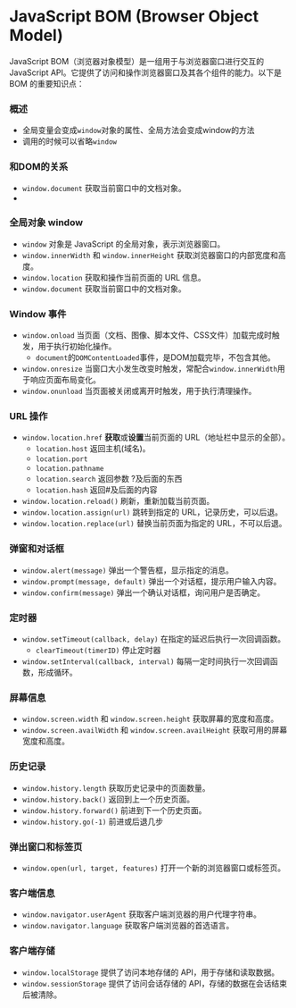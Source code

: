 # JavaScript BOM (Browser Object Model)

JavaScript BOM（浏览器对象模型）是一组用于与浏览器窗口进行交互的 JavaScript API。它提供了访问和操作浏览器窗口及其各个组件的能力。以下是 BOM 的重要知识点：

### 概述
- 全局变量会变成`window`对象的属性、全局方法会变成window的方法
- 调用的时候可以省略`window`

### 和DOM的关系
- `window.document` 获取当前窗口中的文档对象。
- 
### 全局对象 window
- `window` 对象是 JavaScript 的全局对象，表示浏览器窗口。
- `window.innerWidth` 和 `window.innerHeight` 获取浏览器窗口的内部宽度和高度。
- `window.location` 获取和操作当前页面的 URL 信息。
- `window.document` 获取当前窗口中的文档对象。

### Window 事件
- `window.onload` 当页面（文档、图像、脚本文件、CSS文件）加载完成时触发，用于执行初始化操作。
  - `document`的`DOMContentLoaded`事件，是DOM加载完毕，不包含其他。
- `window.onresize` 当窗口大小发生改变时触发，常配合`window.innerWidth`用于响应页面布局变化。
- `window.onunload` 当页面被关闭或离开时触发，用于执行清理操作。

### URL 操作
- `window.location.href` **获取**或**设置**当前页面的 URL（地址栏中显示的全部）。
  - `location.host` 返回主机(域名)。
  - `location.port`
  - `location.pathname`
  - `location.search` 返回参数 ?及后面的东西
  - `location.hash` 返回#及后面的内容
- `window.location.reload()` 刷新，重新加载当前页面。
- `window.location.assign(url)` 跳转到指定的 URL，记录历史，可以后退。
- `window.location.replace(url)` 替换当前页面为指定的 URL，不可以后退。

### 弹窗和对话框
- `window.alert(message)` 弹出一个警告框，显示指定的消息。
- `window.prompt(message, default)` 弹出一个对话框，提示用户输入内容。
- `window.confirm(message)` 弹出一个确认对话框，询问用户是否确定。

### 定时器
- `window.setTimeout(callback, delay)` 在指定的延迟后执行一次回调函数。
  - `clearTimeout(timerID)` 停止定时器
- `window.setInterval(callback, interval)` 每隔一定时间执行一次回调函数，形成循环。

### 屏幕信息
- `window.screen.width` 和 `window.screen.height` 获取屏幕的宽度和高度。
- `window.screen.availWidth` 和 `window.screen.availHeight` 获取可用的屏幕宽度和高度。

### 历史记录
- `window.history.length` 获取历史记录中的页面数量。
- `window.history.back()` 返回到上一个历史页面。
- `window.history.forward()` 前进到下一个历史页面。
- `window.history.go(-1)` 前进或后退几步

### 弹出窗口和标签页
- `window.open(url, target, features)` 打开一个新的浏览器窗口或标签页。

### 客户端信息
- `window.navigator.userAgent` 获取客户端浏览器的用户代理字符串。
- `window.navigator.language` 获取客户端浏览器的首选语言。

### 客户端存储
- `window.localStorage` 提供了访问本地存储的 API，用于存储和读取数据。
- `window.sessionStorage` 提供了访问会话存储的 API，存储的数据在会话结束后被清除。



